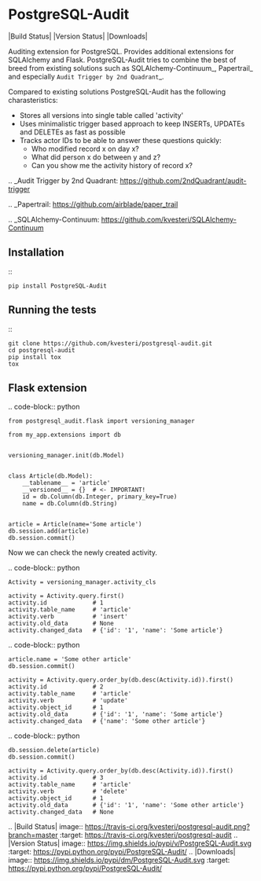 PostgreSQL-Audit
================

|Build Status| |Version Status| |Downloads|

Auditing extension for PostgreSQL. Provides additional extensions for SQLAlchemy and Flask. PostgreSQL-Audit tries to combine the best of breed from existing solutions such as SQLAlchemy-Continuum_, Papertrail_ and especially `Audit Trigger by 2nd Quadrant`_.

Compared to existing solutions PostgreSQL-Audit has the following charasteristics:

- Stores all versions into single table called 'activity'
- Uses minimalistic trigger based approach to keep INSERTs, UPDATEs and DELETEs as fast as possible
- Tracks actor IDs to be able to answer these questions quickly:
    - Who modified record x on day x?
    - What did person x do between y and z?
    - Can you show me the activity history of record x?


.. _Audit Trigger by 2nd Quadrant: https://github.com/2ndQuadrant/audit-trigger

.. _Papertrail: https://github.com/airblade/paper_trail

.. _SQLAlchemy-Continuum: https://github.com/kvesteri/SQLAlchemy-Continuum


Installation
------------

::

    pip install PostgreSQL-Audit


Running the tests
-----------------

::

    git clone https://github.com/kvesteri/postgresql-audit.git
    cd postgresql-audit
    pip install tox
    tox


Flask extension
---------------

.. code-block:: python


    from postgresql_audit.flask import versioning_manager

    from my_app.extensions import db


    versioning_manager.init(db.Model)


    class Article(db.Model):
        __tablename__ = 'article'
        __versioned__ = {}  # <- IMPORTANT!
        id = db.Column(db.Integer, primary_key=True)
        name = db.Column(db.String)


    article = Article(name='Some article')
    db.session.add(article)
    db.session.commit()



Now we can check the newly created activity.

.. code-block:: python

    Activity = versioning_manager.activity_cls

    activity = Activity.query.first()
    activity.id             # 1
    activity.table_name     # 'article'
    activity.verb           # 'insert'
    activity.old_data       # None
    activity.changed_data   # {'id': '1', 'name': 'Some article'}


.. code-block:: python

    article.name = 'Some other article'
    db.session.commit()

    activity = Activity.query.order_by(db.desc(Activity.id)).first()
    activity.id             # 2
    activity.table_name     # 'article'
    activity.verb           # 'update'
    activity.object_id      # 1
    activity.old_data       # {'id': '1', 'name': 'Some article'}
    activity.changed_data   # {'name': 'Some other article'}


.. code-block:: python

    db.session.delete(article)
    db.session.commit()

    activity = Activity.query.order_by(db.desc(Activity.id)).first()
    activity.id             # 3
    activity.table_name     # 'article'
    activity.verb           # 'delete'
    activity.object_id      # 1
    activity.old_data       # {'id': '1', 'name': 'Some other article'}
    activity.changed_data   # None



.. |Build Status| image:: https://travis-ci.org/kvesteri/postgresql-audit.png?branch=master
   :target: https://travis-ci.org/kvesteri/postgresql-audit
.. |Version Status| image:: https://img.shields.io/pypi/v/PostgreSQL-Audit.svg
   :target: https://pypi.python.org/pypi/PostgreSQL-Audit/
.. |Downloads| image:: https://img.shields.io/pypi/dm/PostgreSQL-Audit.svg
   :target: https://pypi.python.org/pypi/PostgreSQL-Audit/
